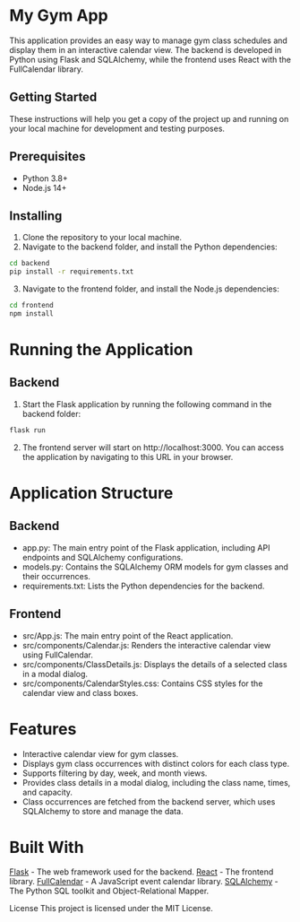# My Gym App

This application provides an easy way to manage gym class schedules and display them in an interactive calendar view. The backend is developed in Python using Flask and SQLAlchemy, while the frontend uses React with the FullCalendar library.

## Getting Started
These instructions will help you get a copy of the project up and running on your local machine for development and testing purposes.

## Prerequisites
- Python 3.8+
- Node.js 14+

## Installing
1. Clone the repository to your local machine.
2. Navigate to the backend folder, and install the Python dependencies:
```bash
cd backend
pip install -r requirements.txt
```

3. Navigate to the frontend folder, and install the Node.js dependencies:
```bash
cd frontend
npm install
```

# Running the Application

## Backend

1. Start the Flask application by running the following command in the backend folder:
```bash
flask run
```

2. The frontend server will start on http://localhost:3000. You can access the application by navigating to this URL in your browser.

# Application Structure

## Backend

- app.py: The main entry point of the Flask application, including API endpoints and SQLAlchemy configurations.
- models.py: Contains the SQLAlchemy ORM models for gym classes and their occurrences.
- requirements.txt: Lists the Python dependencies for the backend.

## Frontend

- src/App.js: The main entry point of the React application.
- src/components/Calendar.js: Renders the interactive calendar view using FullCalendar.
- src/components/ClassDetails.js: Displays the details of a selected class in a modal dialog.
- src/components/CalendarStyles.css: Contains CSS styles for the calendar view and class boxes.

# Features

- Interactive calendar view for gym classes.
- Displays gym class occurrences with distinct colors for each class type.
- Supports filtering by day, week, and month views.
- Provides class details in a modal dialog, including the class name, times, and capacity.
- Class occurrences are fetched from the backend server, which uses SQLAlchemy to store and manage the data.

# Built With
[Flask](https://flask.palletsprojects.com/en/2.3.x/) - The web framework used for the backend.
[React](https://react.dev/) - The frontend library.
[FullCalendar](https://fullcalendar.io/) - A JavaScript event calendar library.
[SQLAlchemy](https://www.sqlalchemy.org/) - The Python SQL toolkit and Object-Relational Mapper.

License
This project is licensed under the MIT License.
